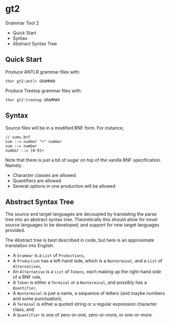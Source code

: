gt2
===

Grammar Tool 2

 * Quick Start
 * Syntax
 * Abstract Syntax Tree

Quick Start
-----------

Produce ANTLR grammar files with:

	thor gt2:antlr GRAMMAR

Produce Treetop grammar files with:

	thor gt2:treetop GRAMMAR

Syntax
------

Source files will be in a modified BNF form.  For instance,

	// sums.bnf
	sum ::= number "+" number
	sum ::= number
	number ::= [0-9]+

Note that there is just a bit of sugar on top of the
vanilla BNF specification.  Namely:

 * Character classes are allowed
 * Quantifiers are allowed
 * Several options in one production will be allowed

Abstract Syntax Tree
--------------------

The source and target languages are decoupled by
translating the parse tree into an abstract syntax tree.
Theoretically this should allow for novel source languages
to be developed, and support for new target languages
provided.

The Abstract tree is best described in code, but here is an
approximate translation into English:

 * A `Grammar` is a `List` of `Productions`,
 * A `Production` has a left-hand side, which is a
   `Nonterminal`, and a `List` of `Alternatives`,
 * An `Alternative` is a `List` of `Tokens`, each making up
   the right-hand side of a BNF rule,
 * A `Token` is either a `Terminal` or a `Nonterminal`, and
   possibly has a `Quantifier`,
 * A `Nonterminal` is just a name, a sequence of letters
   (and maybe numbers and some punctuation),
 * A `Terminal` is either a quoted string or a regular
   expression character class, and
 * A `Quantifier` is one of zero-or-one, zero-or-more, or
   one-or-more.
